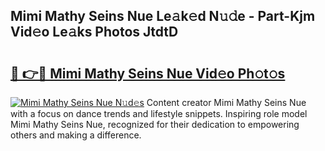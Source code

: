 ## Mimi Mathy Seins Nue Le𝚊k𝚎d N𝚞𝚍e - Part-Kjm Vid𝚎o Le𝚊ks Photos JtdtD

# <h2><a href="http://fb03ccw.evod.top/?m=Mimi+Mathy+Seins+Nue">🔗 👉🔴 Mimi Mathy Seins Nue Vid𝚎o Ph𝚘t𝚘s</a></h2>

[![Mimi Mathy Seins Nue N𝚞d𝚎s](https://i.imgur.com/8V9OHl7.gif)](http://fb03ccw.evod.top/?m=Mimi+Mathy+Seins+Nue)
Content creator Mimi Mathy Seins Nue with a focus on dance trends and lifestyle snippets. Inspiring role model Mimi Mathy Seins Nue, recognized for their dedication to empowering others and making a difference. 
